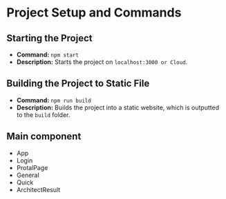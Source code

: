 # Project Setup and Commands

## Starting the Project

- **Command:** `npm start`
- **Description:** Starts the project on `localhost:3000 or Cloud`.

## Building the Project to Static File

- **Command:** `npm run build`
- **Description:** Builds the project into a static website, which is outputted to the `build` folder.

## Main component

- App
- Login
- ProtalPage
- General
- Quick
- ArchitectResult

